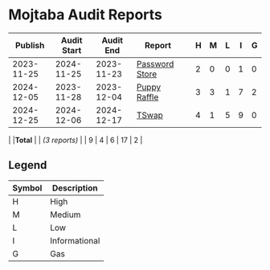 # Mojtaba Audit Reports

| Publish    | Audit Start | Audit End  | Report                                                       |     | H   | M   | L   | I   | G   |
| ---------- | ----------- | ---------- | ------------------------------------------------------------ | --- | --- | --- | --- | --- | --- |
| 2023-11-25 | 2024-11-25  | 2023-11-23 | [Password Store](./reports_pdf/2024-11-25-Passwordstore.pdf) |     | 2   | 0   | 0   | 1   | 0   |
| 2024-12-05 | 2023-11-28  | 2023-12-04 | [Puppy Raffle](./reports_pdf/2024-12-05-PuppyRaffle.pdf)     |     | 3   | 3   | 1   | 7   | 2   |
| 2024-12-25 | 2024-12-06  | 2024-12-17 | [TSwap](./reports_pdf/2024-12-25-TSwap.pdf)                  |     | 4   | 1   | 5   | 9   | 0   |
|
|**Total** | | _(3 reports)_ | | 9 | 4 | 6 | 17 | 2 |

## Legend

| Symbol | Description   |
| ------ | ------------- |
| H      | High          |
| M      | Medium        |
| L      | Low           |
| I      | Informational |
| G      | Gas           |

